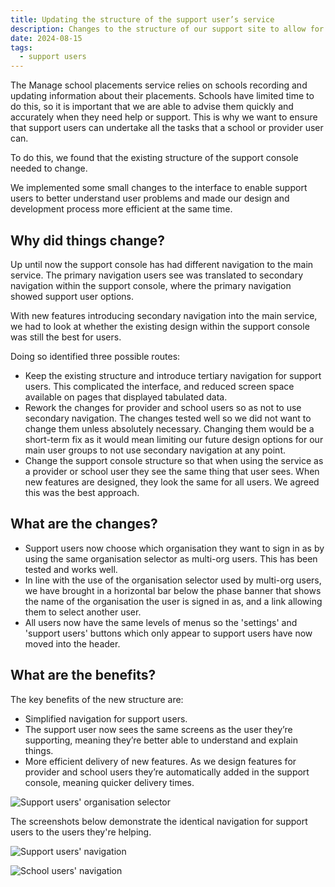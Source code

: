 ```yaml
---
title: Updating the structure of the support user’s service
description: Changes to the structure of our support site to allow for continued feature parity with all user groups
date: 2024-08-15
tags:
  - support users
---
```


The Manage school placements service relies on schools recording and updating information about their placements. Schools have limited time to do this, so it is important that we are able to advise them quickly and accurately when they need help or support. This is why we want to ensure that support users can undertake all the tasks that a school or provider user can.

To do this, we found that the existing structure of the support console needed to change.

We implemented some small changes to the interface to enable support users to better understand user problems and made our design and development process more efficient at the same time.

## Why did things change?

Up until now the support console has had different navigation to the main service. The primary navigation users see was translated to secondary navigation within the support console, where the primary navigation showed support user options.

With new features introducing secondary navigation into the main service, we had to look at whether the existing design within the support console was still the best for users.

Doing so identified three possible routes:

- Keep the existing structure and introduce tertiary navigation for support users. This complicated the interface, and reduced screen space available on pages that displayed tabulated data.
- Rework the changes for provider and school users so as not to use secondary navigation. The changes tested well so we did not want to change them unless absolutely necessary. Changing them would be a short-term fix as it would mean limiting our future design options for our main user groups to not use secondary navigation at any point.
- Change the support console structure so that when using the service as a provider or school user they see the same thing that user sees. When new features are designed, they look the same for all users. We agreed this was the best approach.

## What are the changes?

- Support users now choose which organisation they want to sign in as by using the same organisation selector as multi-org users. This has been tested and works well.
- In line with the use of the organisation selector used by multi-org users, we have brought in a horizontal bar below the phase banner that shows the name of the organisation the user is signed in as, and a link allowing them to select another user.
- All users now have the same levels of menus so the 'settings' and 'support users' buttons which only appear to support users have now moved into the header.

## What are the benefits?

The key benefits of the new structure are:

- Simplified navigation for support users.
- The support user now sees the same screens as the user they’re supporting, meaning they’re better able to understand and explain things.
- More efficient delivery of new features. As we design features for provider and school users they’re automatically added in the support console, meaning quicker delivery times.

![Support users' organisation selector](support-org-selector.png "Support users' organisation selector")

The screenshots below demonstrate the identical navigation for support users to the users they're helping.

![Support users' navigation](support-nav.png "Support users' navigation")

![School users' navigation](school-nav.png "School users' navigation")
